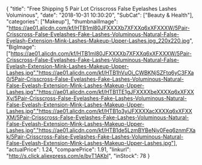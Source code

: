 {
	"title": "Free Shipping 5 Pair Lot Crisscross False Eyelashes Lashes Voluminous",
	"date": "2018-10-31 10:30:20",
	"SubCat": ["Beauty & Health"],
	"categories": ["Makeup"],
	"thumbnailImage": "https://ae01.alicdn.com/kf/HTB1ml80JFXXXXb7XFXXq6xXFXXXW/5Pair-Crisscross-False-Eyelashes-Fake-Lashes-Voluminous-Natural-False-Eyelash-Extension-Mink-Lashes-Makeup-Upper-Lashes.jpg_220x220.jpg",
	"BigImage": ["https://ae01.alicdn.com/kf/HTB1ml80JFXXXXb7XFXXq6xXFXXXW/5Pair-Crisscross-False-Eyelashes-Fake-Lashes-Voluminous-Natural-False-Eyelash-Extension-Mink-Lashes-Makeup-Upper-Lashes.jpg","https://ae01.alicdn.com/kf/HTB1hVuOi_CWBKNjSZFtq6yC3FXa0/5Pair-Crisscross-False-Eyelashes-Fake-Lashes-Voluminous-Natural-False-Eyelash-Extension-Mink-Lashes-Makeup-Upper-Lashes.jpg","https://ae01.alicdn.com/kf/HTB1TE1gJFXXXXbeXXXXq6xXFXXXy/5Pair-Crisscross-False-Eyelashes-Fake-Lashes-Voluminous-Natural-False-Eyelash-Extension-Mink-Lashes-Makeup-Upper-Lashes.jpg","https://ae01.alicdn.com/kf/HTB1o3yiJFXXXXacXXXXq6xXFXXXM/5Pair-Crisscross-False-Eyelashes-Fake-Lashes-Voluminous-Natural-False-Eyelash-Extension-Mink-Lashes-Makeup-Upper-Lashes.jpg","https://ae01.alicdn.com/kf/HTB1de5LzmBYBeNjy0Feq6znmFXak/5Pair-Crisscross-False-Eyelashes-Fake-Lashes-Voluminous-Natural-False-Eyelash-Extension-Mink-Lashes-Makeup-Upper-Lashes.jpg"],
	"actualPrice": 1.24,
	"comparePrice": 1.91,
	"linkurl": "http://s.click.aliexpress.com/e/bvT1AKbI",
	"inStock": 78
}
